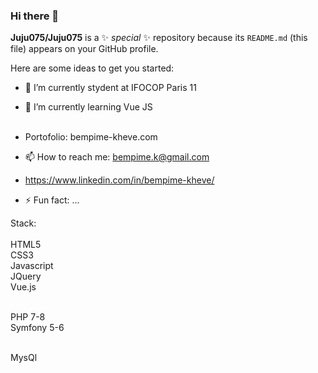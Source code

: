 ### Hi there 👋


**Juju075/Juju075** is a ✨ _special_ ✨ repository because its `README.md` (this file) appears on your GitHub profile.

Here are some ideas to get you started:

- 🔭 I’m currently stydent at IFOCOP Paris 11
- 🌱 I’m currently learning Vue JS<br><br>
- Portofolio: bempime-kheve.com
- 📫 How to reach me: bempime.k@gmail.com
- https://www.linkedin.com/in/bempime-kheve/

- ⚡ Fun fact: ...


Stack:<br><br>
HTML5<br>
CSS3<br>
Javascript<br>
JQuery<br>
Vue.js<br><br>

PHP 7-8<br>
Symfony 5-6<br><br>

MysQl<br>
